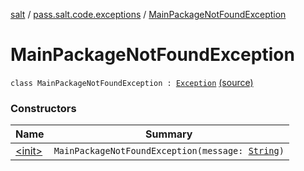 [salt](../../index.md) / [pass.salt.code.exceptions](../index.md) / [MainPackageNotFoundException](./index.md)

# MainPackageNotFoundException

`class MainPackageNotFoundException : `[`Exception`](https://docs.oracle.com/javase/6/docs/api/java/lang/Exception.html) [(source)](https://github.com/kurbaniec-tgm/salt/tree/master/code/exceptions/Exceptions.kt#L11)

### Constructors

| Name | Summary |
|---|---|
| [&lt;init&gt;](-init-.md) | `MainPackageNotFoundException(message: `[`String`](https://kotlinlang.org/api/latest/jvm/stdlib/kotlin/-string/index.html)`)` |

